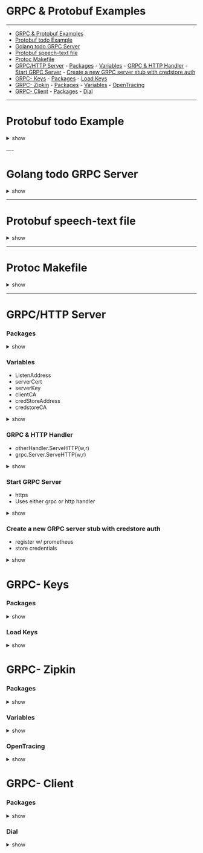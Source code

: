 # GRPC & Protobuf Examples

***

- [GRPC & Protobuf Examples](#grpc--protobuf-examples)
- [Protobuf todo Example](#protobuf-todo-example)
- [Golang todo GRPC Server](#golang-todo-grpc-server)
- [Protobuf speech-text file](#protobuf-speech-text-file)
- [Protoc Makefile](#protoc-makefile)
- [GRPC/HTTP Server](#grpchttp-server)
		- [Packages](#packages)
		- [Variables](#variables)
		- [GRPC & HTTP Handler](#grpc--http-handler)
		- [Start GRPC Server](#start-grpc-server)
		- [Create a new GRPC server stub with credstore auth](#create-a-new-grpc-server-stub-with-credstore-auth)
- [GRPC- Keys](#grpc--keys)
		- [Packages](#packages)
		- [Load Keys](#load-keys)
- [GRPC- Zipkin](#grpc--zipkin)
		- [Packages](#packages)
		- [Variables](#variables)
		- [OpenTracing](#opentracing)
- [GRPC- Client](#grpc--client)
		- [Packages](#packages)
		- [Dial](#dial)

***

# Protobuf todo Example

<details><summary>show</summary>
<p>

```
syntax = "proto3";

package todo;

message Task {
    string text = 1;
    bool done = 2;
}

message TaskList {
    repeated Task tasks = 1;
}

message Text {
    string text = 1;
}

message Void {}

service Tasks {
    rpc List(Void) returns(TaskList) {}
    rpc Add(Text) returns(Task) {}
}

```

</p>
</details>

—-

# Golang todo GRPC Server

<details><summary>show</summary>
<p>

```
package main

import (
	"bytes"
	"encoding/binary"
	"fmt"
	"io/ioutil"
	"log"
	"net"
	"os"

	"github.com/campoy/justforfunc/31-grpc/todo"
	"github.com/gogo/protobuf/proto"
	"golang.org/x/net/context"
	grpc "google.golang.org/grpc"
)

func main() {
	srv := grpc.NewServer()
	var tasks taskServer
	todo.RegisterTasksServer(srv, tasks)
	l, err := net.Listen("tcp", ":8888")
	if err != nil {
		log.Fatalf("could not listen to :8888: %v", err)
	}
	log.Fatal(srv.Serve(l))
}

type taskServer struct{}

type length int64

const (
	sizeOfLength = 8
	dbPath       = "mydb.pb"
)

var endianness = binary.LittleEndian

func (taskServer) Add(ctx context.Context, text *todo.Text) (*todo.Task, error) {
	task := &todo.Task{
		Text: text.Text,
		Done: false,
	}

	b, err := proto.Marshal(task)
	if err != nil {
		return nil, fmt.Errorf("could not encode task: %v", err)
	}

	f, err := os.OpenFile(dbPath, os.O_WRONLY|os.O_CREATE|os.O_APPEND, 0666)
	if err != nil {
		return nil, fmt.Errorf("could not open %s: %v", dbPath, err)
	}

	if err := binary.Write(f, endianness, length(len(b))); err != nil {
		return nil, fmt.Errorf("could not encode length of message: %v", err)
	}
	_, err = f.Write(b)
	if err != nil {
		return nil, fmt.Errorf("could not write task to file: %v", err)
	}

	if err := f.Close(); err != nil {
		return nil, fmt.Errorf("could not close file %s: %v", dbPath, err)
	}
	return task, nil
}

func (taskServer) List(ctx context.Context, void *todo.Void) (*todo.TaskList, error) {
	b, err := ioutil.ReadFile(dbPath)
	if err != nil {
		return nil, fmt.Errorf("could not read %s: %v", dbPath, err)
	}

	var tasks todo.TaskList
	for {
		if len(b) == 0 {
			return &tasks, nil
		} else if len(b) < sizeOfLength {
			return nil, fmt.Errorf("remaining odd %d bytes, what to do?", len(b))
		}

		var l length
		if err := binary.Read(bytes.NewReader(b[:sizeOfLength]), endianness, &l); err != nil {
			return nil, fmt.Errorf("could not decode message length: %v", err)
		}
		b = b[sizeOfLength:]

		var task todo.Task
		if err := proto.Unmarshal(b[:l], &task); err != nil {
			return nil, fmt.Errorf("could not read task: %v", err)
		}
		b = b[l:]
		tasks.Tasks = append(tasks.Tasks, &task)
	}
}

```

</p>
</details>

***

# Protobuf speech-text file

<details><summary>show</summary>
<p>

```
syntax = "proto3";

package say;

service TextToSpeech {
    rpc Say(Text) returns(Speech) {}
}

message Text {
    string text = 1;
}

message Speech {
    bytes audio = 1;
}

```

</p>
</details>

***

# Protoc Makefile

<details><summary>show</summary>
<p>

```
build:
	protoc -I . say.proto --go_out=plugins=grpc:.

```

</p>
</details>

***

# GRPC/HTTP Server

### Packages

<details><summary>show</summary>
<p>

package serverhelpers

import (
	"context"
	"crypto/tls"
	"crypto/x509"
	"flag"
	"fmt"
	"io/ioutil"
	"net"
	"net/http"
	"strings"

	"github.com/golang/glog"
	"github.com/google/credstore/client"
	"github.com/grpc-ecosystem/go-grpc-middleware"
	"github.com/grpc-ecosystem/go-grpc-prometheus"
	"github.com/grpc-ecosystem/grpc-opentracing/go/otgrpc"
	opentracing "github.com/opentracing/opentracing-go"
	"google.golang.org/grpc"
	"google.golang.org/grpc/reflection"
)

</p>
</details>



### Variables

* ListenAddress
* serverCert
* serverKey
* clientCA
* credStoreAddress
* credstoreCA

<details><summary>show</summary>
<p>

var (
	// ListenAddress is the grpc listen address
	ListenAddress = flag.String("listen", "", "GRPC listen address")

	serverCert = flag.String("server-cert", "", "server TLS cert")
	serverKey  = flag.String("server-key", "", "server TLS key")
	clientCA   = flag.String("client-ca", "", "client CA")

	credStoreAddress = flag.String("credstore-address", "", "credstore grpc address")
	credStoreCA      = flag.String("credstore-ca", "", "credstore server ca")
)

</p>
</details>

### GRPC & HTTP Handler

* otherHandler.ServeHTTP(w,r) 
* grpc.Server.ServeHTTP(w,r)

<details><summary>show</summary>
<p>

func grpcHandlerFunc(grpcServer *grpc.Server, otherHandler http.Handler) http.Handler {
	return http.HandlerFunc(func(w http.ResponseWriter, r *http.Request) {
		if r.ProtoMajor == 2 && strings.Contains(r.Header.Get("Content-Type"), "application/grpc") {
			grpcServer.ServeHTTP(w, r)
		} else {
			otherHandler.ServeHTTP(w, r)
		}
	})
}

</p>
</details>

### Start GRPC Server

* https
* Uses either grpc or http handler

<details><summary>show</summary>
<p>
func ListenAndServe(grpcServer *grpc.Server, otherHandler http.Handler) error {
	lis, err := net.Listen("tcp", *ListenAddress)
	if err != nil {
		return fmt.Errorf("failed to listen: %v", err)
	}

	if *serverCert != "" {
		serverCertKeypair, err := tls.LoadX509KeyPair(*serverCert, *serverKey)
		if err != nil {
			return fmt.Errorf("failed to load server tls cert/key: %v", err)
		}

		var clientCertPool *x509.CertPool
		if *clientCA != "" {
			caCert, err := ioutil.ReadFile(*clientCA)
			if err != nil {
				return fmt.Errorf("failed to load client ca: %v", err)
			}
			clientCertPool = x509.NewCertPool()
			clientCertPool.AppendCertsFromPEM(caCert)
		}

		var h http.Handler
		if otherHandler == nil {
			h = grpcServer
		} else {
			h = grpcHandlerFunc(grpcServer, otherHandler)
		}

		httpsServer := &http.Server{
			Handler: h,
			TLSConfig: &tls.Config{
				Certificates: []tls.Certificate{serverCertKeypair},
				NextProtos:   []string{"h2"},
			},
		}

		if clientCertPool != nil {
			httpsServer.TLSConfig.ClientCAs = clientCertPool
			httpsServer.TLSConfig.ClientAuth = tls.RequireAndVerifyClientCert
		} else {
			glog.Warningf("no client ca provided for grpc server")
		}

		glog.Infof("serving on %v", *ListenAddress)
		err = httpsServer.Serve(tls.NewListener(lis, httpsServer.TLSConfig))
		return fmt.Errorf("failed to serve: %v", err)
	}

	glog.Warningf("serving INSECURE on %v", *ListenAddress)
	err = grpcServer.Serve(lis)
	return fmt.Errorf("failed to serve: %v", err)
}

</p>
</details>


### Create a new GRPC server stub with credstore auth

* register w/ prometheus
* store credentials

<details><summary>show</summary>
<p>

func NewServer() (*grpc.Server, *client.CredstoreClient, error) {
	var grpcServer *grpc.Server
	var cc *client.CredstoreClient

	if *credStoreAddress != "" {
		var err error
		cc, err = client.NewCredstoreClient(context.Background(), *credStoreAddress, *credStoreCA)
		if err != nil {
			return nil, nil, fmt.Errorf("failed to init credstore: %v", err)
		}

		glog.Infof("enabled credstore auth")
		grpcServer = grpc.NewServer(
			grpc.UnaryInterceptor(grpc_middleware.ChainUnaryServer(
				otgrpc.OpenTracingServerInterceptor(opentracing.GlobalTracer()),
				grpc_prometheus.UnaryServerInterceptor,
				client.CredStoreTokenInterceptor(cc.SigningKey()),
				client.CredStoreMethodAuthInterceptor(),
			)))
	} else {
		grpcServer = grpc.NewServer(
			grpc.UnaryInterceptor(
				otgrpc.OpenTracingServerInterceptor(opentracing.GlobalTracer())))
	}

	reflection.Register(grpcServer)
	grpc_prometheus.Register(grpcServer)

	return grpcServer, cc, nil
}

</p>
</details>

# GRPC- Keys

### Packages

<details><summary>show</summary>
<p>

package pki

import (
	"crypto/ecdsa"
	"crypto/x509"
	"encoding/pem"
	"fmt"
	"io/ioutil"
)

</p>
</details>

### Load Keys

<details><summary>show</summary>
<p>

func LoadECKeyFromFile(fileName string) (*ecdsa.PrivateKey, error) {
	privateKeyBytes, err := ioutil.ReadFile(fileName)
	if err != nil {
		return nil, fmt.Errorf("failed to read signing key file: %v", err)
	}

	privateKeyPEM, _ := pem.Decode(privateKeyBytes)
	if privateKeyPEM == nil {
		return nil, fmt.Errorf("failed to decode pem signing key file: %v", err)
	}

	privateKey, err := x509.ParseECPrivateKey(privateKeyPEM.Bytes)
	if err != nil {
		return nil, fmt.Errorf("failed to parse signing key file: %v", err)
	}

	return privateKey, nil
}

</p>
</details>

# GRPC- Zipkin

### Packages

<details><summary>show</summary>
<p>


package tracing

import (
	"flag"
	"fmt"

	opentracing "github.com/opentracing/opentracing-go"
	zipkin "github.com/openzipkin/zipkin-go-opentracing"
)

</p>
</details>

### Variables

<details><summary>show</summary>
<p>

var (
	zipkinURL = flag.String("zipkin-url", "http://localhost:9411/api/v1/spans", "zipkin url for distributed tracing")
)
</p>
</details>

### OpenTracing

<details><summary>show</summary>
<p>

func InitTracer(hostPort string, serviceName string) error {
	if *zipkinURL == "" {
		return nil
	}

	collector, err := zipkin.NewHTTPCollector(*zipkinURL)
	if err != nil {
		return fmt.Errorf("unable to create Zipkin HTTP collector: %v", err)
	}
	recorder := zipkin.NewRecorder(collector, false, hostPort, serviceName)
	tracer, err := zipkin.NewTracer(
		recorder,
		zipkin.ClientServerSameSpan(false),
		zipkin.TraceID128Bit(true),
	)
	if err != nil {
		return fmt.Errorf("unable to create Zipkin tracer: %v", err)
	}
	opentracing.InitGlobalTracer(tracer)

	return nil
}

</p>
</details>

# GRPC- Client

### Packages

<details><summary>show</summary>
<p>

package clienthelpers

import (
	"crypto/tls"
	"crypto/x509"
	"io/ioutil"

	"github.com/grpc-ecosystem/grpc-opentracing/go/otgrpc"
	opentracing "github.com/opentracing/opentracing-go"
	"google.golang.org/grpc"
	"google.golang.org/grpc/credentials"
)

</p>
</details>

### Dial

<details><summary>show</summary>
<p>

// NewGRPCConn is a helper wrapper around grpc.Dial.
func NewGRPCConn(
	address string,
	serverCAFileName string,
	clientCertFileName string,
	clientKeyFileName string,
) (*grpc.ClientConn, error) {
	if serverCAFileName == "" {
		return grpc.Dial(address,
			grpc.WithInsecure(),
			grpc.WithUnaryInterceptor(otgrpc.OpenTracingClientInterceptor(opentracing.GlobalTracer())))
	}

	caCert, err := ioutil.ReadFile(serverCAFileName)
	if err != nil {
		return nil, err
	}
	caCertPool := x509.NewCertPool()
	caCertPool.AppendCertsFromPEM(caCert)

	cfg := &tls.Config{
		RootCAs: caCertPool,
	}

	if clientCertFileName != "" && clientKeyFileName != "" {
		peerCert, err := tls.LoadX509KeyPair(clientCertFileName, clientKeyFileName)
		if err != nil {
			return nil, err
		}
		cfg.Certificates = []tls.Certificate{peerCert}
	}

	return grpc.Dial(address,
		grpc.WithTransportCredentials(credentials.NewTLS(cfg)),
		grpc.WithUnaryInterceptor(otgrpc.OpenTracingClientInterceptor(opentracing.GlobalTracer())),
	)
}

</p>
</details>


